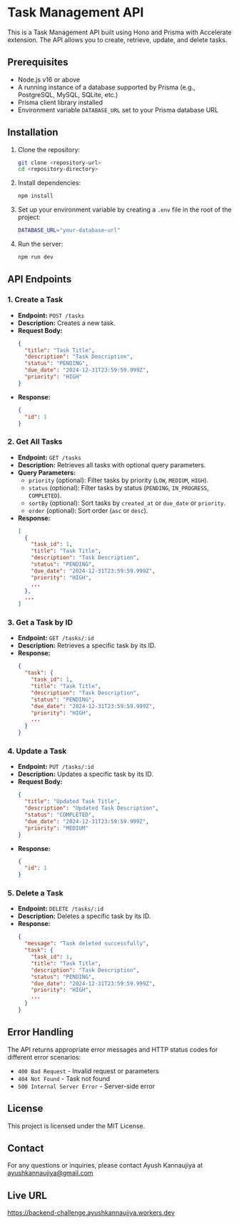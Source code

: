 

# Task Management API

This is a Task Management API built using Hono and Prisma with Accelerate extension. The API allows you to create, retrieve, update, and delete tasks.

## Prerequisites

- Node.js v16 or above
- A running instance of a database supported by Prisma (e.g., PostgreSQL, MySQL, SQLite, etc.)
- Prisma client library installed
- Environment variable `DATABASE_URL` set to your Prisma database URL

## Installation

1. Clone the repository:

    ```bash
    git clone <repository-url>
    cd <repository-directory>
    ```

2. Install dependencies:

    ```bash
    npm install
    ```

3. Set up your environment variable by creating a `.env` file in the root of the project:

    ```bash
    DATABASE_URL="your-database-url"
    ```

4. Run the server:

    ```bash
    npm run dev
    ```

## API Endpoints

### 1. Create a Task

- **Endpoint:** `POST /tasks`
- **Description:** Creates a new task.
- **Request Body:**
  ```json
  {
    "title": "Task Title",
    "description": "Task Description",
    "status": "PENDING",
    "due_date": "2024-12-31T23:59:59.999Z",
    "priority": "HIGH"
  }
  ```
- **Response:**
  ```json
  {
    "id": 1
  }
  ```

### 2. Get All Tasks

- **Endpoint:** `GET /tasks`
- **Description:** Retrieves all tasks with optional query parameters.
- **Query Parameters:**
  - `priority` (optional): Filter tasks by priority (`LOW`, `MEDIUM`, `HIGH`).
  - `status` (optional): Filter tasks by status (`PENDING`, `IN_PROGRESS`, `COMPLETED`).
  - `sortBy` (optional): Sort tasks by `created_at` or `due_date` or `priority`.
  - `order` (optional): Sort order (`asc` or `desc`).
- **Response:**
  ```json
  [
    {
      "task_id": 1,
      "title": "Task Title",
      "description": "Task Description",
      "status": "PENDING",
      "due_date": "2024-12-31T23:59:59.999Z",
      "priority": "HIGH",
      ...
    },
    ...
  ]
  ```

### 3. Get a Task by ID

- **Endpoint:** `GET /tasks/:id`
- **Description:** Retrieves a specific task by its ID.
- **Response:**
  ```json
  {
    "task": {
      "task_id": 1,
      "title": "Task Title",
      "description": "Task Description",
      "status": "PENDING",
      "due_date": "2024-12-31T23:59:59.999Z",
      "priority": "HIGH",
      ...
    }
  }
  ```

### 4. Update a Task

- **Endpoint:** `PUT /tasks/:id`
- **Description:** Updates a specific task by its ID.
- **Request Body:**
  ```json
  {
    "title": "Updated Task Title",
    "description": "Updated Task Description",
    "status": "COMPLETED",
    "due_date": "2024-12-31T23:59:59.999Z",
    "priority": "MEDIUM"
  }
  ```
- **Response:**
  ```json
  {
    "id": 1
  }
  ```

### 5. Delete a Task

- **Endpoint:** `DELETE /tasks/:id`
- **Description:** Deletes a specific task by its ID.
- **Response:**
  ```json
  {
    "message": "Task deleted successfully",
    "task": {
      "task_id": 1,
      "title": "Task Title",
      "description": "Task Description",
      "status": "PENDING",
      "due_date": "2024-12-31T23:59:59.999Z",
      "priority": "HIGH",
      ...
    }
  }
  ```

## Error Handling

The API returns appropriate error messages and HTTP status codes for different error scenarios:

- `400 Bad Request` - Invalid request or parameters
- `404 Not Found` - Task not found
- `500 Internal Server Error` - Server-side error

## License

This project is licensed under the MIT License.

## Contact

For any questions or inquiries, please contact Ayush Kannaujiya at ayushkannaujiya@gmail.com

## Live URL

https://backend-challenge.ayushkannaujiya.workers.dev
